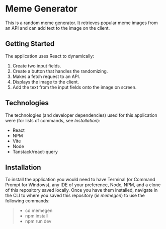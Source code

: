 # Meme Generator

This is a random meme generator. It retrieves popular meme images from an API and can add text to the image on the client.

## Getting Started

The application uses React to dynamically:
1. Create two input fields.
2. Create a button that handles the randomizing.
3. Makes a fetch request to an API.
4. Displays the image to the client.
5. Add the text from the input fields onto the image on screen.

## Technologies

The technologies (and developer dependencies) used for this application were (for lists of commands, see *Installation*):

- React
- NPM
- Vite
- Node
- Tanstack/react-query

## Installation

To install the application you would need to have Terminal (or Command Prompt for Windows), any IDE of your preference, Node, NPM, and a clone of this repository saved locally. Once you have them installed, navigate in the CLI to where you saved this repository (*ie memegen*) to use the following commands:

>-  cd memegen
>-  npm install
>-  npm run dev
